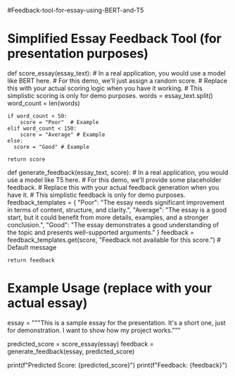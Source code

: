 #Feedback-tool-for-essay-using-BERT-and-T5

# Simplified Essay Feedback Tool (for presentation purposes)

def score_essay(essay_text):
    # In a real application, you would use a model like BERT here.
    # For this demo, we'll just assign a random score.
    # Replace this with your actual scoring logic when you have it working.
    # This simplistic scoring is only for demo purposes.
    words = essay_text.split()
    word_count = len(words)

    if word_count < 50:
        score = "Poor"  # Example
    elif word_count < 150:
        score = "Average" # Example
    else:
      score = "Good" # Example

    return score

def generate_feedback(essay_text, score):
    # In a real application, you would use a model like T5 here.
    # For this demo, we'll provide some placeholder feedback.
    # Replace this with your actual feedback generation when you have it.
    # This simplistic feedback is only for demo purposes.
    feedback_templates = {
        "Poor": "The essay needs significant improvement in terms of content, structure, and clarity.",
        "Average": "The essay is a good start, but it could benefit from more details, examples, and a stronger conclusion.",
        "Good": "The essay demonstrates a good understanding of the topic and presents well-supported arguments."
    }
    feedback = feedback_templates.get(score, "Feedback not available for this score.") # Default message

    return feedback


# Example Usage (replace with your actual essay)
essay = """This is a sample essay for the presentation.  It's a short one, just for demonstration. I want to show how my project works."""


predicted_score = score_essay(essay)
feedback = generate_feedback(essay, predicted_score)

print(f"Predicted Score: {predicted_score}")
print(f"Feedback: {feedback}")


